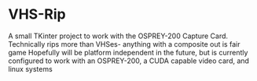 # VHS-Rip
A small TKinter project to work with the OSPREY-200 Capture Card. Technically rips more than VHSes- anything with a composite out is fair game
Hopefully will be platform independent in the future, but is currently configured to work with an OSPREY-200, a CUDA capable video card, and linux systems
